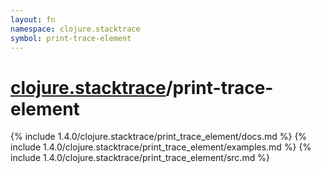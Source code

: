 ```yaml
---
layout: fn
namespace: clojure.stacktrace
symbol: print-trace-element
---
```


# [clojure.stacktrace](../)/print-trace-element

{% include 1.4.0/clojure.stacktrace/print_trace_element/docs.md %}
{% include 1.4.0/clojure.stacktrace/print_trace_element/examples.md %}
{% include 1.4.0/clojure.stacktrace/print_trace_element/src.md %}

